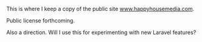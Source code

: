 This is where I keep a copy of the public site www.happyhousemedia.com.

Public license forthcoming.

Also a direction. Will I use this for experimenting with new Laravel features?
